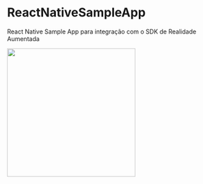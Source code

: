 # ReactNativeSampleApp

React Native Sample App para integração com o SDK de Realidade Aumentada

<img src="https://real2u-public-assets.s3.amazonaws.com/react-native-ar-sdk/rn-ar-sdk-1.PNG" height="300px"/>
